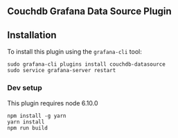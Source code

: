 ## Couchdb Grafana Data Source Plugin

## Installation

To install this plugin using the `grafana-cli` tool:
```
sudo grafana-cli plugins install couchdb-datasource
sudo service grafana-server restart
```

### Dev setup

This plugin requires node 6.10.0

```
npm install -g yarn
yarn install
npm run build
